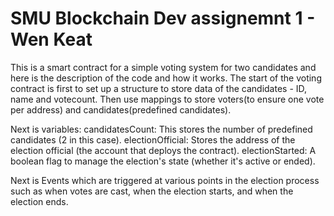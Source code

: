 # SMU Blockchain Dev assignemnt 1 - Wen Keat
This is a smart contract for a simple voting system for two candidates and here is the description of the code and how it works.
The start of the voting contract is first to set up a structure to store data of the candidates - ID, name and votecount.
Then use mappings to store voters(to ensure one vote per address) and candidates(predefined candidates).

Next is variables:
candidatesCount: This stores the number of predefined candidates (2 in this case).
electionOfficial: Stores the address of the election official (the account that deploys the contract).
electionStarted: A boolean flag to manage the election's state (whether it's active or ended).

Next is Events which are triggered at various points in the election process such as when votes are cast, when the election starts, and when the election ends.

